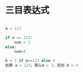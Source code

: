# 三目表达式
```python

a = 123

if a == 123:
    num = 3
else:
    num=4

b = 3 if a==123 else 4 
如果 a = 123，那么b = 3，否则 b = 4
```